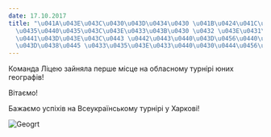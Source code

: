 ```yaml
---
date: 17.10.2017
title: "\u041A\u043E\u043C\u0430\u043D\u0434\u0430 \u041B\u0424\u041C\u041B \u043F\
  \u0435\u0440\u0435\u043C\u043E\u0433\u043B\u0430 \u0432 \u043E\u0431\u043B\u0430\
  \u0441\u043D\u043E\u043C\u0443 \u0442\u0443\u0440\u043D\u0456\u0440\u0456 \u044E\
  \u043D\u0438\u0445 \u0433\u0435\u043E\u0433\u0440\u0430\u0444\u0456\u0432"
---
```

Команда Ліцею зайняла перше місце на обласному турнірі юних географів!

Вітаємо!

Бажаємо успіхів на Всеукраїнському турнірі у Харкові!

![Geogrt](/files/команда-лфмл-перемог-geogrt_498x280.jpg)